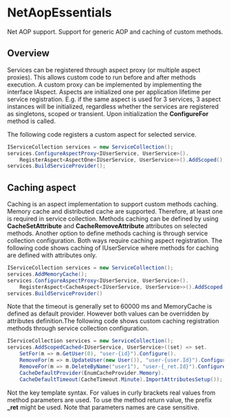 # NetAopEssentials
Net AOP support. Support for generic AOP and caching of custom methods.

## Overview
Services can be registered through aspect proxy (or multiple aspect proxies). 
This allows custom code to run before and after methods execution. 
A custom proxy can be implemented by implementing the interface IAspect. 
Aspects are initialized one per application lifetime per service registration. 
E.g. if the same aspect is used for 3 services, 3 aspect instances will be initialized, 
regardless whether the services are registered as singletons, scoped or transient. 
Upon initialization the **ConfigureFor** method is called.

The following code registers a custom aspect for selected service.

~~~cs
IServiceCollection services = new ServiceCollection();
services.ConfigureAspectProxy<IUserService, UserService>().
    RegisterAspect<AspectOne<IUserService, UserService>>().AddScoped();
services.BuildServiceProvider();
~~~

## Caching aspect
Caching is an aspect implementation to support custom methods caching. Memory cache and distributed cache are supported. 
Therefore, at least one is required in service collection. Methods caching can be defined by using **CacheSetAttribute** 
and **CacheRemoveAttribute** attributes on selected methods. Another option to define methods caching is through service 
collection configuration. Both ways require caching aspect registration. 
The following code shows caching of IUserService where methods for caching are defined with attributes only.

~~~cs
IServiceCollection services = new ServiceCollection();
services.AddMemoryCache();
services.ConfigureAspectProxy<IUserService, UserService>().
    RegisterAspect<CacheAspect<IUserService, UserService>>().AddScoped();
services.BuildServiceProvider()
~~~

Note that the timeout is generally set to 60000 ms and MemoryCache is defined as default provider. However both values can be 
overridden by attributes definition.The following code shows custom caching registration methods through service collection 
configuration.

~~~cs
IServiceCollection services = new ServiceCollection();
services.AddScopedCached<IUserService, UserService>((set) => set.
    SetFor(m => m.GetUser(0), "user-{id}").Configure().
    RemoveFor(m => m.UpdateUser(new User()), "user-{user.Id}").Configure().
    RemoveFor(m => m.DeleteByName("user1"), "user-{_ret.Id}").Configure().
    CacheDefaultProvider(EnumCacheProvider.Memory).
    CacheDefaultTimeout(CacheTimeout.Minute).ImportAttributesSetup());
~~~

Not the key template syntax. For values in curly brackets real values from method parameters are used. 
To use the method return value, the prefix **_ret** might be used.
Note that parameters names are case sensitive.
